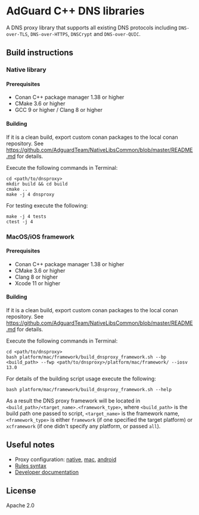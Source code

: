 # AdGuard C++ DNS libraries

A DNS proxy library that supports all existing DNS protocols including `DNS-over-TLS`,
`DNS-over-HTTPS`, `DNSCrypt` and `DNS-over-QUIC`.

## Build instructions

### Native library

#### Prerequisites

* Conan C++ package manager 1.38 or higher
* CMake 3.6 or higher
* GCC 9 or higher / Clang 8 or higher

#### Building

If it is a clean build, export custom conan packages to the local conan repository.
See https://github.com/AdguardTeam/NativeLibsCommon/blob/master/README.md for details.

Execute the following commands in Terminal:
```
cd <path/to/dnsproxy>
mkdir build && cd build
cmake ..
make -j 4 dnsproxy
```

For testing execute the following:
```
make -j 4 tests
ctest -j 4
```

### MacOS/iOS framework

#### Prerequisites

* Conan C++ package manager 1.38 or higher
* CMake 3.6 or higher
* Clang 8 or higher
* Xcode 11 or higher

#### Building

If it is a clean build, export custom conan packages to the local conan repository.
See https://github.com/AdguardTeam/NativeLibsCommon/blob/master/README.md for details.

Execute the following commands in Terminal:
```
cd <path/to/dnsproxy>
bash platform/mac/framework/build_dnsproxy_framework.sh --bp <build_path> --fwp <path/to/dnsproxy>/platform/mac/framework/ --iosv 13.0
```

For details of the building script usage execute the following:
```
bash platform/mac/framework/build_dnsproxy_framework.sh --help
```

As a result the DNS proxy framework will be located in `<build_path>/<target_name>.<framework_type>`,
where `<build_path>` is the build path one passed to script, `<target_name>` is the framework name,
`<framework_type>` is either `framework` (if one specified the target platform) or
`xcframework` (if one didn't specify any platform, or passed `all`).

## Useful notes

* Proxy configuration: [native](proxy/include/proxy/DnsProxySettings.h), [mac](platform/mac/framework/AGDnsProxy.h),
[android](platform/android/dnsproxy/lib/src/main/java/com/adguard/dnslibs/proxy/DnsProxySettings.java)
* [Rules syntax](https://github.com/AdguardTeam/AdguardHome/wiki/Hosts-Blocklists)
* [Developer documentation](documentation/DEV_DOCS.en.md)

## License

Apache 2.0
